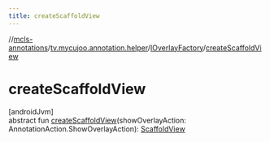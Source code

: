 ```yaml
---
title: createScaffoldView
---
```

//[mcls-annotations](../../../index.html)/[tv.mycujoo.annotation.helper](../index.html)/[IOverlayFactory](index.html)/[createScaffoldView](create-scaffold-view.html)



# createScaffoldView



[androidJvm]\
abstract fun [createScaffoldView](create-scaffold-view.html)(showOverlayAction: AnnotationAction.ShowOverlayAction): [ScaffoldView](../../tv.mycujoo.annotation.widget/-scaffold-view/index.html)




